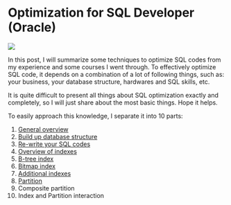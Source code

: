 # Optimization for SQL Developer (Oracle)
![](https://i.imgur.com/2Xe70rC.png)

In this post, I will summarize some techniques to optimize SQL codes from my experience and some courses I went through. To effectively optimize SQL code, it depends on a combination of a lot of following things, such as: your business, your database structure, hardwares and SQL skills, etc.

It is quite difficult to present all things about SQL optimization exactly and completely, so I will just share about the most basic things. Hope it helps.

To easily approach this knowledge, I separate it into 10 parts:
  1. [General overview](./1.%20General%20overview.md)
  2. [Build up database structure](./2.%20Build%20up%20database%20structure.md)
  3. [Re-write your SQL codes](./3.%20Re-write%20your%20SQL%20codes.md)
  4. [Overview of indexes](./4.%20Overview%20of%20indexes.md)
  5. [B-tree index](./5.%20B-tree%20index.md)
  6. [Bitmap index](./6.%20Bitmap%20index.md)
  7. [Additional indexes](./7.%20Additional%20indexes.md)
  8. [Partition](./8.%20Partition.md)
  9. Composite partition
  10. Index and Partition interaction
